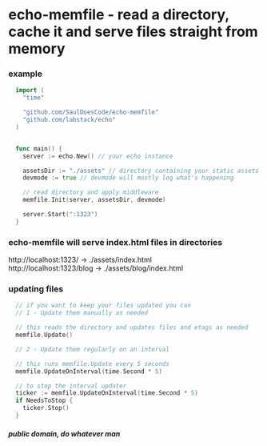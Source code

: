 # echo-memfile - read a directory, cache it and serve files straight from memory

### example

```go
  import (
    "time"

    "github.com/SaulDoesCode/echo-memfile"
    "github.com/labstack/echo"
  )


  func main() {
    server := echo.New() // your echo instance

    assetsDir := "./assets" // directory containing your static assets
    devmode := true // devmode will mostly log what's happening

    // read directory and apply middleware
    memfile.Init(server, assetsDir, devmode)

    server.Start(":1323")
  }
```

### echo-memfile will serve index.html files in directories

http://localhost:1323/ -> ./assets/index.html   
http://localhost:1323/blog -> ./assets/blog/index.html   


### updating files

```go
  // if you want to keep your files updated you can
  // 1 - Update them manually as needed

  // this reads the directory and updates files and etags as needed
  memfile.Update()

  // 2 - Update them regularly on an interval

  // this runs memfile.Update every 5 seconds
  memfile.UpdateOnInterval(time.Second * 5)

  // to stop the interval updater
  ticker := memfile.UpdateOnInterval(time.Second * 5)
  if NeedsToStop {
    ticker.Stop()
  }
```

##### public domain, do whatever man
